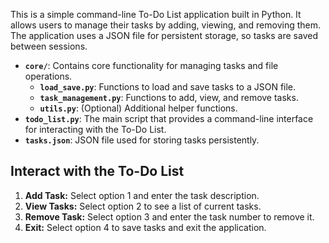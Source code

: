 This is a simple command-line To-Do List application built in Python. It allows users to manage their tasks by adding, viewing, and removing them. The application uses a JSON file for persistent storage, so tasks are saved between sessions.

- **`core/`**: Contains core functionality for managing tasks and file operations.
  - **`load_save.py`**: Functions to load and save tasks to a JSON file.
  - **`task_management.py`**: Functions to add, view, and remove tasks.
  - **`utils.py`**: (Optional) Additional helper functions.
- **`todo_list.py`**: The main script that provides a command-line interface for interacting with the To-Do List.
- **`tasks.json`**: JSON file used for storing tasks persistently.


## Interact with the To-Do List

1. **Add Task:** Select option 1 and enter the task description.
2. **View Tasks:** Select option 2 to see a list of current tasks.
3. **Remove Task:** Select option 3 and enter the task number to remove it.
4. **Exit:** Select option 4 to save tasks and exit the application.
